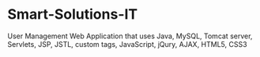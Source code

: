 # Smart-Solutions-IT
User Management Web Application that uses Java, MySQL, Tomcat server, Servlets, JSP, JSTL, custom tags, JavaScript, jQury, AJAX, HTML5, CSS3
